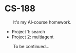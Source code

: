 # CS-188

&emsp;&emsp;It's my AI-course homework. 

+ Project 1: search
+ Project 2: multiagent

&emsp;&emsp;To be continued...